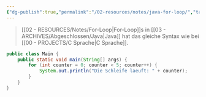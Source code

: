 ```yaml
---
{"dg-publish":true,"permalink":"/02-resources/notes/java-for-loop/","tags":["code/java"],"updated":"2024-10-24T11:24:39.831+02:00"}
---
```


>[[02 - RESOURCES/Notes/For-Loop\|For-Loop]]s in [[03 - ARCHIVES/Abgeschlossen/Java\|Java]] hat das gleiche Syntax wie bei [[00 - PROJECTS/C Sprache\|C Sprache]].

```java
public class Main {
    public static void main(String[] args) {
        for (int counter = 0; counter < 5; counter++) {
            System.out.println("Die Schleife laeuft: " + counter);
        }
    }
}
```